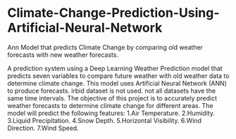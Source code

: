 # Climate-Change-Prediction-Using-Artificial-Neural-Network
Ann Model that predicts Climate Change by comparing old weather forecasts with new weather forecasts.

A prediction system using a Deep Learning Weather Prediction model that predicts seven variables to compare future weather 
with old weather data to determine climate change. This model uses Artificial Neural Network (ANN) to produce forecasts.
irbid dataset is not used.
not all datasets have the same time intervals. 
The objective of this project is to accurately predict weather forecasts to determine climate change for different areas.
The model will predict the following features:
	1.Air Temperature.
	2.Humidity.
	3.Liquid Precipitation.
	4.Snow Depth.
	5.Horizontal Visibility.
	6.Wind Direction.
	7.Wind Speed.
